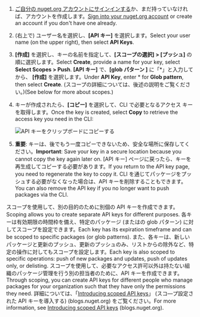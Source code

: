 1. <span data-ttu-id="b995f-101">[ご自分の nuget.org アカウントにサインインする](https://www.nuget.org/users/account/LogOn?returnUrl=%2F)か、まだ持っていなければ、アカウントを作成します。</span><span class="sxs-lookup"><span data-stu-id="b995f-101">[Sign into your nuget.org account](https://www.nuget.org/users/account/LogOn?returnUrl=%2F) or create an account if you don't have one already.</span></span>

1. <span data-ttu-id="b995f-102">(右上で) ユーザー名を選択し、**[API キー]** を選択します。</span><span class="sxs-lookup"><span data-stu-id="b995f-102">Select your user name (on the upper right), then select **API Keys**.</span></span>

1. <span data-ttu-id="b995f-103">**[作成]** を選択し、キーの名前を指定して、**[スコープの選択] > [プッシュ]** の順に選択します。</span><span class="sxs-lookup"><span data-stu-id="b995f-103">Select **Create**, provide a name for your key, select **Select Scopes > Push**.</span></span> <span data-ttu-id="b995f-104">**[API キー]** で、**[glob パターン ]** に「\*」と入力してから、 **[作成]** を選択します。</span><span class="sxs-lookup"><span data-stu-id="b995f-104">Under **API Key**, enter \* for **Glob pattern**, then select **Create**.</span></span> <span data-ttu-id="b995f-105">(スコープの詳細については、後述の説明をご覧ください。)</span><span class="sxs-lookup"><span data-stu-id="b995f-105">(See below for more about scopes.)</span></span>

1. <span data-ttu-id="b995f-106">キーが作成されたら、**[コピー]** を選択して、CLI で必要となるアクセス キーを取得します。</span><span class="sxs-lookup"><span data-stu-id="b995f-106">Once the key is created, select **Copy** to retrieve the access key you need in the CLI:</span></span>

    ![API キーをクリップボードにコピーする](../media/QS_Create-02-APIKey.png)

1. <span data-ttu-id="b995f-108">**重要**: キーは、後でもう一度コピーできないため、安全な場所に保存してください。</span><span class="sxs-lookup"><span data-stu-id="b995f-108">**Important**: Save your key in a secure location because you cannot copy the key again later on.</span></span> <span data-ttu-id="b995f-109">[API キー] ページに戻ったら、キーを再生成してコピーする必要があります。</span><span class="sxs-lookup"><span data-stu-id="b995f-109">If you return to the API key page, you need to regenerate the key to copy it.</span></span> <span data-ttu-id="b995f-110">CLI を通じてパッケージをプッシュする必要がなくなった場合は、API キーを削除することもできます。</span><span class="sxs-lookup"><span data-stu-id="b995f-110">You can also remove the API key if you no longer want to push packages via the CLI.</span></span>

<span data-ttu-id="b995f-111">スコープを使用して、別の目的のために別個の API キーを作成できます。</span><span class="sxs-lookup"><span data-stu-id="b995f-111">Scoping allows you to create separate API keys for different purposes.</span></span> <span data-ttu-id="b995f-112">各キーは有効期限の時間枠を備え、特定のパッケージ (またはの glob パターン) に対してスコープを設定できます。</span><span class="sxs-lookup"><span data-stu-id="b995f-112">Each key has its expiration timeframe and can be scoped to specific packages (or glob patterns).</span></span> <span data-ttu-id="b995f-113">また、各キーは、新しいパッケージと更新のプッシュ、更新のプッシュのみ、リストからの除外など、特定の操作に対してもスコープを設定します。</span><span class="sxs-lookup"><span data-stu-id="b995f-113">Each key is also scoped to specific operations: push of new packages and updates, push of updates only, or delisting.</span></span> <span data-ttu-id="b995f-114">スコープを使用して、必要なアクセス許可以外は持たない組織のパッケージ管理を行う別の担当者のために、API キーを作成できます。</span><span class="sxs-lookup"><span data-stu-id="b995f-114">Through scoping, you can create API keys for different people who manage packages for your organization such that they have only the permissions they need.</span></span> <span data-ttu-id="b995f-115">詳細については、「[Introducing scoped API keys](https://blog.nuget.org/20170202/introducing-scoped-api-keys.html)」 (スコ―プ設定された API キーを導入する) (blogs.nuget.org) をご覧ください。</span><span class="sxs-lookup"><span data-stu-id="b995f-115">For more information, see [Introducing scoped API keys](https://blog.nuget.org/20170202/introducing-scoped-api-keys.html) (blogs.nuget.org).</span></span>